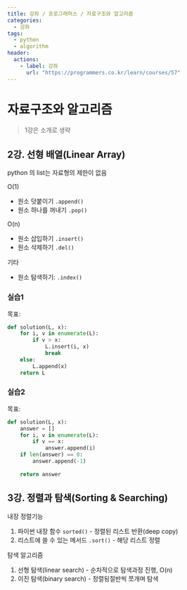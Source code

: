 ```yaml
---
title: 강좌 / 프로그래머스 / 자료구조와 알고리즘
categories: 
  - 강좌
tags: 
  - python
  - algorithm
header:  
  actions:
    - label: 강좌
      url: "https://programmers.co.kr/learn/courses/57"
---
```

# 자료구조와 알고리즘

> 1강은 소개로 생략

## 2강. 선형 배열(Linear Array)
python 의 list는 자료형의 제한이 없음

O(1)
-   원소 덧붙이기  `.append()`
-   원소 하나를 꺼내기  `.pop()`

O(n)
-   원소 삽입하기  `.insert()`
-   원소 삭제하기  `.del()`

기타
-   원소 탐색하기:  `.index()`
### 실습1
목표: 
```python
def solution(L, x):
    for i, v in enumerate(L):
        if v > x:
            L.insert(i, x)
            break
    else:
        L.append(x)
    return L
```
### 실습2
목표: 
```python
def solution(L, x):
    answer = []
    for i, v in enumerate(L):
        if v == x:
            answer.append(i)
    if len(answer) == 0:
        answer.append(-1)
    
    return answer
```

## 3강. 정렬과 탐색(Sorting & Searching)
내장 정렬기능
1.  파이썬 내장 함수  `sorted()` - 정렬된 리스트  반환(deep copy)
2.  리스트에 쓸 수 있는 메서드  `.sort()` - 해당 리스트 정렬

탐색 알고리즘
1. 선형 탐색(linear search) - 순차적으로 탐색과정 진행, O(n)
2. 이진 탐색(binary search) - 정렬됭절반씩 쪼개며 탐색
<!--stackedit_data:
eyJoaXN0b3J5IjpbMjMyMzk1OTU0LC03ODM2NDMxMzYsMTg2MD
I4Mjc5MCw3NjE1ODc1MDcsMTkxODA5MTQxOF19
-->